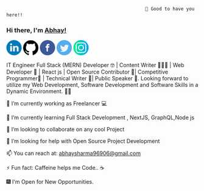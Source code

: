 

                                                       👋 Good to have you here!!
       
                                                                   
### Hi there, I'm [Abhay!](https://github.com/itsabhay99) 
<a href="https://www.linkedin.com/in/itsabhay99/" target="_blank"><img src="https://github.com/avinashkranjan/avinashkranjan/blob/master/logos/linkedin.png" width="40" /></a>
<a href="https://github.com/itsabhay99"><img src="https://github.com/avinashkranjan/avinashkranjan/blob/master/logos/github-logo.png" width="40" /></a>
<a href="https://www.facebook.com/abhaysharma.1333"><img src="https://github.com/avinashkranjan/avinashkranjan/blob/master/logos/facebook.png" width="40" /></a>
<a href="https://twitter.com/Sharmabhay1234"><img src="https://github.com/avinashkranjan/avinashkranjan/blob/master/logos/twitter.png" width="40" /></a>
<a href=""><img src="https://github.com/avinashkranjan/avinashkranjan/blob/master/logos/instagram.png" width="40" /></a>
    
IT Engineer Full Stack (MERN) Developer 🤓 | Content Writer 👨🏻‍💻 | Web Developer 🧐 | React js | Open Source Contributor 📝| Competitive Programmer🤠 | Technical Writer 🤭| Public Speaker 🥳. Looking forward to utilize my Web Development, Software Development and Software Skills in a Dynamic Environment. 🧑🏻




🔭 I’m currently working as Freelancer 💻

🌱 I’m currently learning Full Stack Development , NextJS, GraphQL,Node js

👯 I’m looking to collaborate on any cool Project

🤔 I’m looking for help with Open Source Project Development

📫 You can reach at: abhaysharma96906@gmail.com

⚡ Fun fact: Caffeine helps me Code.. ☕

🎆 I'm Open for New Opportunities.

